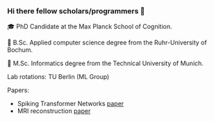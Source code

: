 ### Hi there fellow scholars/programmers 👋

:mortar_board: PhD Candidate at the Max Planck School of Cognition.

:pencil: B.Sc. Applied computer science degree from the Ruhr-University of Bochum. 

:pencil: M.Sc. Informatics degree from the Technical University of Munich.

Lab rotations: TU Berlin (ML Group)

Papers:
- Spiking Transformer Networks [paper](https://mediatum.ub.tum.de/doc/1633751/6hk426j0vdx1ge80py4h15hkc.Spiking_Transformer_Networks_A_Rate_Coded_Approach_for_Processing_Sequential_Data.pdf)
- MRI reconstruction [paper](https://www.frontiersin.org/articles/10.3389/fnins.2022.919186/full)
